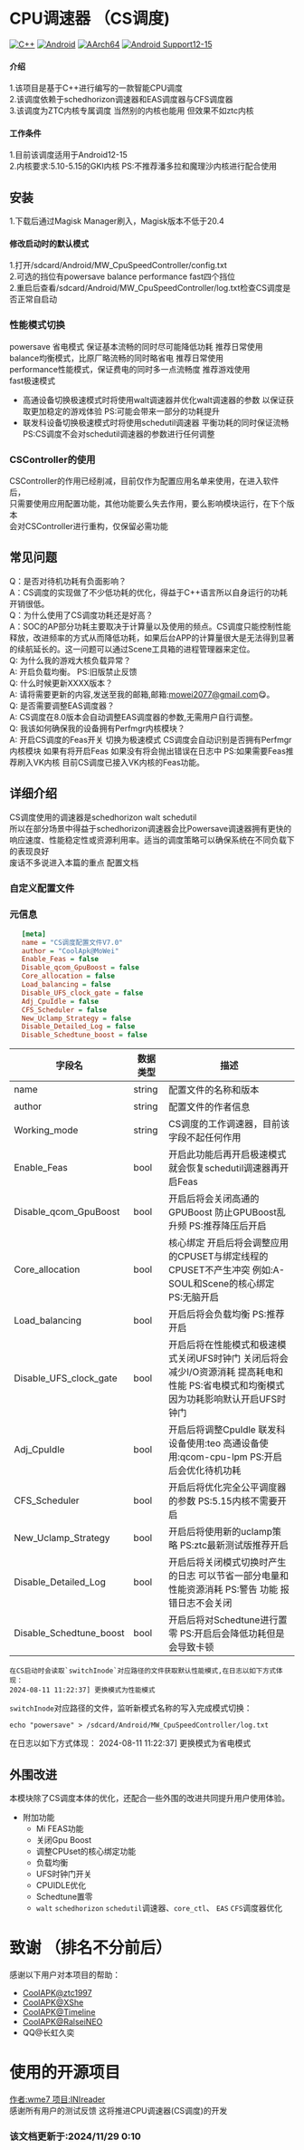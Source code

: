 # CPU调速器 （CS调度)
[![C++](https://img.shields.io/badge/language-C++-%23f34b7d.svg?style=plastic)](https://en.wikipedia.org/wiki/C++)
[![Android](https://img.shields.io/badge/platform-Android-0078d7.svg?style=plastic)](https://en.wikipedia.org/wiki/Android_(operating_system)) 
[![AArch64](https://img.shields.io/badge/arch-AArch64-red.svg?style=plastic)](https://en.wikipedia.org/wiki/AArch64)
[![Android Support12-15](https://img.shields.io/badge/Android%2012~15-Support-green)](https://img.shields.io/badge/Android%2012~15-Support-green)
#### 介绍
1.该项目是基于C++进行编写的一款智能CPU调度 <br>
2.该调度依赖于schedhorizon调速器和EAS调度器与CFS调度器 <br>
3.该调度为ZTC内核专属调度 当然别的内核也能用 但效果不如ztc内核

#### 工作条件
1.目前该调度适用于Android12-15 <br>
2.内核要求:5.10-5.15的GKI内核 PS:不推荐潘多拉和魔理沙内核进行配合使用

## 安装
1.下载后通过Magisk Manager刷入，Magisk版本不低于20.4 <br>
#### 修改启动时的默认模式
1.打开/sdcard/Android/MW_CpuSpeedController/config.txt <br>
2.可选的挡位有powersave balance performance fast四个挡位 <br>
2.重启后查看/sdcard/Android/MW_CpuSpeedController/log.txt检查CS调度是否正常自启动

### 性能模式切换
powersave 省电模式 保证基本流畅的同时尽可能降低功耗 推荐日常使用 <br>
balance均衡模式，比原厂略流畅的同时略省电 推荐日常使用 <br>
performance性能模式，保证费电的同时多一点流畅度 推荐游戏使用 <br>
fast极速模式 <br>
- 高通设备切换极速模式时将使用walt调速器并优化walt调速器的参数 以保证获取更加稳定的游戏体验 PS:可能会带来一部分的功耗提升 <br>
- 联发科设备切换极速模式时将使用schedutil调速器 平衡功耗的同时保证流畅 PS:CS调度不会对schedutil调速器的参数进行任何调整 <br>

### CSController的使用
CSController的作用已经削减，目前仅作为配置应用名单来使用，在进入软件后， <br>
只需要使用应用配置功能，其他功能要么失去作用，要么影响模块运行，在下个版本 <br>
会对CSController进行重构，仅保留必需功能

## 常见问题
Q：是否对待机功耗有负面影响？<br>
A：CS调度的实现做了不少低功耗的优化，得益于C++语言所以自身运行的功耗开销很低。 <br>
Q：为什么使用了CS调度功耗还是好高？ <br>
A：SOC的AP部分功耗主要取决于计算量以及使用的频点。CS调度只能控制性能释放，改进频率的方式从而降低功耗，如果后台APP的计算量很大是无法得到显著的续航延长的。这一问题可以通过Scene工具箱的进程管理器来定位。 <br>
Q: 为什么我的游戏大核负载异常？ <br>
A: 开启负载均衡。 PS:旧版禁止反馈 <br>
Q: 什么时候更新XXXX版本？ <br>
A: 请将需要更新的内容,发送至我的邮箱,邮箱:mowei2077@gmail.com😋。 <br>
Q: 是否需要调整EAS调度器？ <br>
A: CS调度在8.0版本会自动调整EAS调度器的参数,无需用户自行调整。 <br>
Q: 我该如何确保我的设备拥有Perfmgr内核模块？ <br>
A: 开启CS调度的Feas开关 切换为极速模式 CS调度会自动识别是否拥有Perfmgr内核模块 如果有将开启Feas 如果没有将会抛出错误在日志中 PS:如果需要Feas推荐刷入VK内核 目前CS调度已接入VK内核的Feas功能。

## 详细介绍 
CS调度使用的调速器是schedhorizon walt schedutil<br>
所以在部分场景中得益于schedhorizon调速器会比Powersave调速器拥有更快的响应速度、性能稳定性或资源利用率。适当的调度策略可以确保系统在不同负载下的表现良好 <br>
废话不多说进入本篇的重点 配置文档
### 自定义配置文件
### 元信息

```ini
   [meta]
   name = "CS调度配置文件V7.0"
   author = "CoolApk@MoWei"
   Enable_Feas = false
   Disable_qcom_GpuBoost = false
   Core_allocation = false
   Load_balancing = false
   Disable_UFS_clock_gate = false
   Adj_CpuIdle = false
   CFS_Scheduler = false
   New_Uclamp_Strategy = false
   Disable_Detailed_Log = false
   Disable_Schedtune_boost = false

```
| 字段名   | 数据类型 | 描述                                           |
| -------- | -------- | ---------------------------------------------- |
| name     | string   | 配置文件的名称和版本                                 |
| author   | string   | 配置文件的作者信息                             |
| Working_mode | string   | CS调度的工作调速器，目前该字段不起任何作用 |
| Enable_Feas | bool   | 开启此功能后再开启极速模式就会恢复schedutil调速器再开启Feas |
| Disable_qcom_GpuBoost | bool   | 开启后将会关闭高通的GPUBoost 防止GPUBoost乱升频 PS:推荐降压后开启 |
| Core_allocation | bool   | 核心绑定 开启后将会调整应用的CPUSET与绑定线程的CPUSET不产生冲突 例如:A-SOUL和Scene的核心绑定 PS:无脑开启 |
| Load_balancing | bool   | 开启后将会负载均衡 PS:推荐开启|
| Disable_UFS_clock_gate | bool   | 开启后将在性能模式和极速模式关闭UFS时钟门 关闭后将会减少I/O资源消耗 提高耗电和性能 PS:省电模式和均衡模式因为功耗影响默认开启UFS时钟门 |
| Adj_CpuIdle | bool   | 开启后将调整CpuIdle 联发科设备使用:teo 高通设备使用:qcom-cpu-lpm PS:开启后会优化待机功耗 |
| CFS_Scheduler | bool   | 开启后将优化完全公平调度器的参数 PS:5.15内核不需要开启 |
| New_Uclamp_Strategy | bool | 开启后将使用新的uclamp策略 PS:ztc最新测试版推荐开启 |
| Disable_Detailed_Log | bool | 开启后将关闭模式切换时产生的日志 可以节省一部分电量和性能资源消耗 PS:警告 功能 报错日志不会关闭 |
| Disable_Schedtune_boost | bool | 开启后将对Schedtune进行置零 PS:开启后会降低功耗但是会导致卡顿 |
```
在CS启动时会读取`switchInode`对应路径的文件获取默认性能模式,在日志以如下方式体现：  
2024-08-11 11:22:37] 更换模式为性能模式
```
`switchInode`对应路径的文件，监听新模式名称的写入完成模式切换：  
```shell
echo "powersave" > /sdcard/Android/MW_CpuSpeedController/log.txt
```
在日志以如下方式体现：
2024-08-11 11:22:37] 更换模式为省电模式

## 外围改进
本模块除了CS调度本体的优化，还配合一些外围的改进共同提升用户使用体验。
- 附加功能
  - Mi FEAS功能
  - 关闭Gpu Boost
  - 调整CPUset的核心绑定功能
  - 负载均衡
  - UFS时钟门开关
  - CPUIDLE优化
  - Schedtune置零
  - `walt` `schedhorizon` `schedutil`调速器、`core_ctl`、 `EAS` `CFS`调度器优化
# 致谢 （排名不分前后）
感谢以下用户对本项目的帮助：  
- [CoolAPK@ztc1997](https://github.com/ztc1997) <br>
- [CoolAPK@XShe](https://github.com/XShePlus) <br>
- [CoolAPK@Timeline](https://github.com/nep-Timeline) <br>
- [CoolAPK@RalseiNEO](https://github.com/ButRalsei) <br>
- QQ@长虹久奕 
# 使用的开源项目
[作者:wme7 项目:INIreader](https://github.com/wme7/INIreader) <br>
感谢所有用户的测试反馈 这将推进CPU调速器(CS调度)的开发
### 该文档更新于:2024/11/29 0:10
